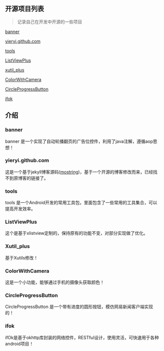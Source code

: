## 开源项目列表

> 记录自己在开发中开源的一些项目

[banner](https://github.com/yieryi/banner.git)

[yieryi.github.com](https://github.com/yieryi/yieryi.github.com)

[tools](https://github.com/yieryi/tools)

[ListViewPlus](https://github.com/yieryi/ListViewPlus)

[xutil_plus](https://github.com/yieryi/xutil_plus)

[ColorWithCamera](https://github.com/yieryi/ColorWithCamera)

[CircleProgressButton](https://github.com/yieryi/CircleProgressButton)

[ifok](https://github.com/yieryi/ifok)


## 介绍

### banner 

banner 是一个实现了自动轮播翻页的广告位控件，利用了java注解，遵循aop思想！

### yieryi.github.com

这是一个基于jekyll博客源码([mostring](http://mostring.com))，基于一个开源的博客修改而来，已经找不到原博客的链接了。

### tools

tools 是一个Android开发的常用工具包，里面包含了一些常用的工具集合，可以提高开发效率。

### ListViewPlus

这个是基于xlistview定制的，保持原有的功能不变，对部分实现做了优化。

### Xutil_plus

基于Xutils修改！

### ColorWithCamera

这是一个小功能，能够通过手机的摄像头获取颜色！

### CircleProgressButton

CircleProgressButton 是一个带有进度的圆形按钮，模仿网易新闻客户端实现的！

### ifok

ifOk是基于okhttp库封装的网络控件，RESTful设计，使用灵活，可快速用于各种android项目！
